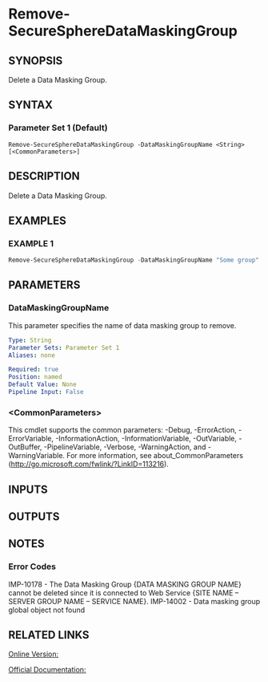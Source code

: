 ﻿# Remove-SecureSphereDataMaskingGroup

## SYNOPSIS
Delete a Data Masking Group.

## SYNTAX

### Parameter Set 1 (Default)
```
Remove-SecureSphereDataMaskingGroup -DataMaskingGroupName <String> [<CommonParameters>]
```

## DESCRIPTION
Delete a Data Masking Group.

## EXAMPLES

### EXAMPLE 1

```powershell
Remove-SecureSphereDataMaskingGroup -DataMaskingGroupName "Some group"
```

## PARAMETERS

### DataMaskingGroupName
This parameter specifies the name of data masking group to remove.

```yaml
Type: String
Parameter Sets: Parameter Set 1
Aliases: none

Required: true
Position: named
Default Value: None
Pipeline Input: False
```

### \<CommonParameters\>
This cmdlet supports the common parameters: -Debug, -ErrorAction, -ErrorVariable, -InformationAction, -InformationVariable, -OutVariable, -OutBuffer, -PipelineVariable, -Verbose, -WarningAction, and -WarningVariable. For more information, see about_CommonParameters (http://go.microsoft.com/fwlink/?LinkID=113216).

## INPUTS

## OUTPUTS

## NOTES

### Error Codes
IMP-10178 - The Data Masking Group {DATA MASKING GROUP NAME} cannot be deleted since it is connected to Web Service {SITE NAME – SERVER GROUP NAME – SERVICE NAME}.
IMP-14002 - Data masking group global object not found

## RELATED LINKS

[Online Version:](https://github.com/akshinmustafayev/Documentation/MD)

[Official Documentation:](https://docs.imperva.com/bundle/v13.6-api-reference-guide/page/69948.htm)



